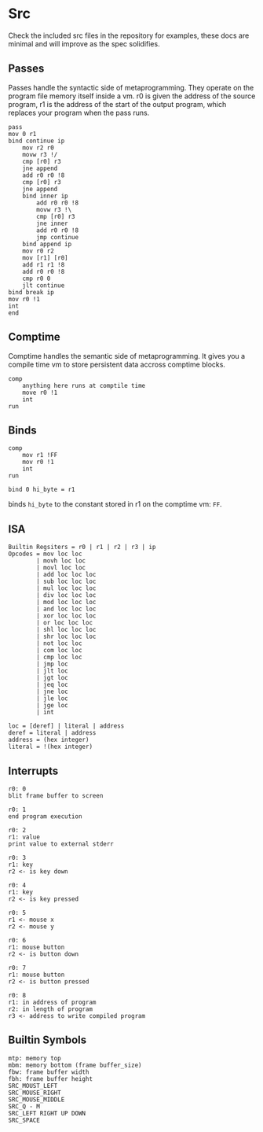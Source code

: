 # Src

Check the included src files in the repository for examples, these docs are minimal and will improve as the spec solidifies.

## Passes

Passes handle the syntactic side of metaprogramming. They operate on the program file memory itself inside a vm. r0 is given the address of the source program, r1 is the address of the start of the output program, which replaces your program when the pass runs. 

```
pass
mov 0 r1
bind continue ip
	mov r2 r0
	movw r3 !/
	cmp [r0] r3
	jne append
	add r0 r0 !8
	cmp [r0] r3
	jne append
	bind inner ip
		add r0 r0 !8
		movw r3 !\
		cmp [r0] r3
		jne inner 
		add r0 r0 !8
		jmp continue 
	bind append ip
	mov r0 r2
	mov [r1] [r0]
	add r1 r1 !8
	add r0 r0 !8
	cmp r0 0
	jlt continue
bind break ip
mov r0 !1
int	
end

```

## Comptime

Comptime handles the semantic side of metaprogramming. It gives you a compile time vm to store persistent data accross comptime blocks.
```
comp
    anything here runs at comptile time
    move r0 !1
    int
run
```

## Binds
```
comp
    mov r1 !FF
    mov r0 !1
    int
run

bind 0 hi_byte = r1
```
binds `hi_byte` to the constant stored in r1 on the comptime vm: `FF`.

## ISA

```
Builtin Regsiters = r0 | r1 | r2 | r3 | ip
Opcodes = mov loc loc
        | movh loc loc
        | movl loc loc
        | add loc loc loc
        | sub loc loc loc
        | mul loc loc loc
        | div loc loc loc
        | mod loc loc loc
        | and loc loc loc
        | xor loc loc loc
        | or loc loc loc
        | shl loc loc loc
        | shr loc loc loc
        | not loc loc
        | com loc loc
        | cmp loc loc
        | jmp loc
        | jlt loc
        | jgt loc
        | jeq loc
        | jne loc
        | jle loc
        | jge loc
        | int

loc = [deref] | literal | address
deref = literal | address
address = (hex integer)
literal = !(hex integer)
```

## Interrupts

```
r0: 0
blit frame buffer to screen

r0: 1
end program execution

r0: 2
r1: value
print value to external stderr 

r0: 3
r1: key
r2 <- is key down

r0: 4
r1: key
r2 <- is key pressed

r0: 5
r1 <- mouse x
r2 <- mouse y

r0: 6
r1: mouse button
r2 <- is button down

r0: 7
r1: mouse button
r2 <- is button pressed

r0: 8
r1: in address of program
r2: in length of program
r3 <- address to write compiled program
```

## Builtin Symbols
```
mtp: memory top
mbm: memory bottom (frame buffer_size)
fbw: frame buffer width
fbh: frame buffer height 
SRC_MOUST_LEFT
SRC_MOUSE_RIGHT
SRC_MOUSE_MIDDLE
SRC_Q - M
SRC_LEFT RIGHT UP DOWN
SRC_SPACE
```
